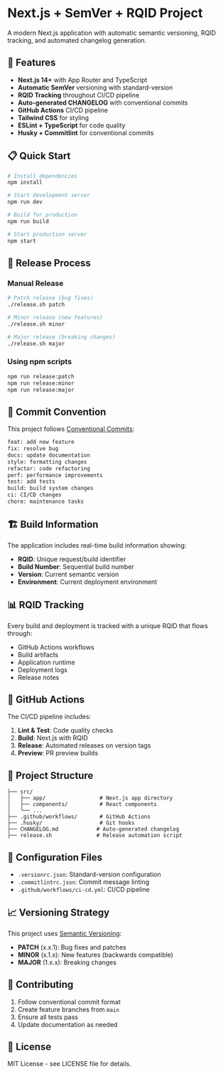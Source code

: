 # Next.js + SemVer + RQID Project

A modern Next.js application with automatic semantic versioning, RQID tracking, and automated changelog generation.

## 🚀 Features

- **Next.js 14+** with App Router and TypeScript
- **Automatic SemVer** versioning with standard-version
- **RQID Tracking** throughout CI/CD pipeline
- **Auto-generated CHANGELOG** with conventional commits
- **GitHub Actions** CI/CD pipeline
- **Tailwind CSS** for styling
- **ESLint + TypeScript** for code quality
- **Husky + Commitlint** for conventional commits

## 📋 Quick Start

```bash
# Install dependencies
npm install

# Start development server
npm run dev

# Build for production
npm run build

# Start production server
npm start
```

## 🔄 Release Process

### Manual Release
```bash
# Patch release (bug fixes)
./release.sh patch

# Minor release (new features)
./release.sh minor

# Major release (breaking changes)
./release.sh major
```

### Using npm scripts
```bash
npm run release:patch
npm run release:minor
npm run release:major
```

## 📝 Commit Convention

This project follows [Conventional Commits](https://conventionalcommits.org/):

```bash
feat: add new feature
fix: resolve bug
docs: update documentation
style: formatting changes
refactor: code refactoring
perf: performance improvements
test: add tests
build: build system changes
ci: CI/CD changes
chore: maintenance tasks
```

## 🏗️ Build Information

The application includes real-time build information showing:
- **RQID**: Unique request/build identifier
- **Build Number**: Sequential build number
- **Version**: Current semantic version
- **Environment**: Current deployment environment

## 📊 RQID Tracking

Every build and deployment is tracked with a unique RQID that flows through:
- GitHub Actions workflows
- Build artifacts
- Application runtime
- Deployment logs
- Release notes

## 🤖 GitHub Actions

The CI/CD pipeline includes:

1. **Lint & Test**: Code quality checks
2. **Build**: Next.js with RQID
3. **Release**: Automated releases on version tags
4. **Preview**: PR preview builds

## 📁 Project Structure

```
├── src/
│   ├── app/                 # Next.js app directory
│   ├── components/          # React components
│   └── ...
├── .github/workflows/       # GitHub Actions
├── .husky/                  # Git hooks
├── CHANGELOG.md            # Auto-generated changelog
├── release.sh              # Release automation script
```

## 🔧 Configuration Files

- `.versionrc.json`: Standard-version configuration
- `.commitlintrc.json`: Commit message linting
- `.github/workflows/ci-cd.yml`: CI/CD pipeline

## 📈 Versioning Strategy

This project uses [Semantic Versioning](https://semver.org/):

- **PATCH** (x.x.1): Bug fixes and patches
- **MINOR** (x.1.x): New features (backwards compatible)
- **MAJOR** (1.x.x): Breaking changes

## 🤝 Contributing

1. Follow conventional commit format
2. Create feature branches from `main`
3. Ensure all tests pass
4. Update documentation as needed

## 📄 License

MIT License - see LICENSE file for details.